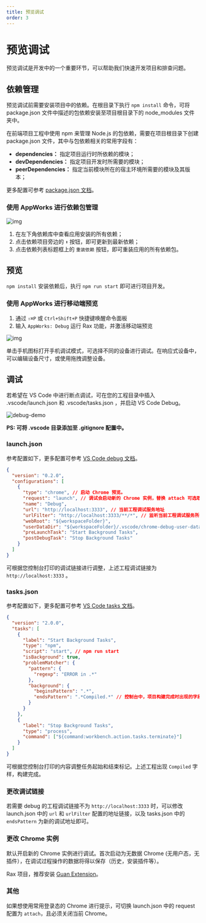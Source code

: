 ```yaml
---
title: 预览调试
order: 3
---
```


# 预览调试

预览调试是开发中的一个重要环节，可以帮助我们快速开发项目和排查问题。

## 依赖管理

预览调试前需要安装项目中的依赖。在根目录下执行 `npm install` 命令，可将 package.json 文件中描述的包依赖安装至项目根目录下的 node_modules 文件夹中。

在前端项目工程中使用 npm 来管理 Node.js 的包依赖，需要在项目根目录下创建 package.json 文件，其中与包依赖相关的常用字段有：

- **dependencies：** 指定项目运行时所依赖的模块；
- **devDependencies：** 指定项目开发时所需要的模块；
- **peerDependencies：** 指定当前模块所在的宿主环境所需要的模块及其版本；

更多配置可参考 [package.json 文档](https://docs.npmjs.com/creating-a-package-json-file)。

### 使用 AppWorks 进行依赖包管理

![img](https://img.alicdn.com/imgextra/i2/O1CN01Z2r2Mh1ouZt55aIY2_!!6000000005285-2-tps-2368-1646.png)

1. 在左下角依赖库中查看应用安装的所有依赖；
2. 点击依赖项目旁边的 `⬆️` 按钮，即可更新到最新依赖；
3. 点击依赖列表标题框上的 `重装依赖` 按钮，即可重装应用的所有依赖包。

## 预览

`npm install` 安装依赖后，执行 `npm run start` 即可进行项目开发。

### 使用 AppWorks 进行移动端预览

1. 通过 `⇧⌘P` 或 `Ctrl+Shift+P` 快捷键唤醒命令面板
2. 输入 `AppWorks: Debug` 运行 Rax 功能，并激活移动端预览

![img](https://img.alicdn.com/imgextra/i2/O1CN01xHrOWW1yl5pIYtMJ1_!!6000000006618-1-tps-1024-768.gif)

单击手机图标打开手机调试模式，可选择不同的设备进行调试。在响应式设备中，可以编辑设备尺寸，或使用拖拽调整设备。

## 调试

若希望在 VS Code 中进行断点调试，可在您的工程目录中插入 .vscode/launch.json 和 .vscode/tasks.json ，并启动 VS Code Debug。

![debug-demo](https://img.alicdn.com/imgextra/i3/O1CN01VJHkXe1cVatDq2q8R_!!6000000003606-1-tps-900-511.gif)

**PS: 可将 .vscode 目录添加至 .gitignore 配置中。**

### launch.json

参考配置如下，更多配置可参考 [VS Code debug 文档](https://code.visualstudio.com/docs/editor/debugging#_launch-configurations)。

```json
{
  "version": "0.2.0",
  "configurations": [
    {
      "type": "chrome", // 启动 Chrome 预览。
      "request": "launch", // 调试会启动新的 Chrome 实例，替换 attach 可选取当前 Chrome 实例，但需要重启 Chrome。
      "name": "Debug",
      "url": "http://localhost:3333", // 当前工程调试服务地址
      "urlFilter": "http://localhost:3333/**/*", // 监听当前工程调试服务所有的 url
      "webRoot": "${workspaceFolder}",
      "userDataDir": "${workspaceFolder}/.vscode/chrome-debug-user-data", // 用于存放 Chrome 的用户数据（安装的浏览器插件等）
      "preLaunchTask": "Start Background Tasks",
      "postDebugTask": "Stop Background Tasks"
    }
  ]
}
```

可根据您控制台打印的调试链接进行调整，上述工程调试链接为 `http://localhost:3333` 。

### tasks.json

参考配置如下，更多配置可参考 [VS Code tasks 文档](https://code.visualstudio.com/docs/editor/tasks#vscode)。

```json
{
  "version": "2.0.0",
  "tasks": [
    {
      "label": "Start Background Tasks",
      "type": "npm",
      "script": "start", // npm run start
      "isBackground": true,
      "problemMatcher": {
        "pattern": {
          "regexp": "ERROR in .*"
        },
        "background": {
          "beginsPattern": ".*",
          "endsPattern": ".*Compiled.*" // 控制台中，项目构建完成时出现的字段
        }
      }
    },
    {
      "label": "Stop Background Tasks",
      "type": "process",
      "command": ["${command:workbench.action.tasks.terminate}"]
    }
  ]
}
```

可根据您控制台打印的内容调整任务起始和结束标记。上述工程出现 `Compiled` 字样，构建完成。

### 更改调试链接

若需要 debug 的工程调试链接不为 `http://localhost:3333` 时，可以修改 launch.json 中的 `url` 和 `urlFilter` 配置的地址链接，以及 tasks.json 中的 `endsPattern` 为新的调试地址即可。

### 更改 Chrome 实例

默认开启新的 Chrome 实例进行调试。首次启动为无数据 Chrome (无用户态，无插件），在调试过程操作的数据将得以保存（历史，安装插件等）。

Rax 项目，推荐安装 [Guan Extension](https://chrome.google.com/webstore/detail/guan-extension/jfalnandddhgfnmejfgjgfbfnnkhljog)。

### 其他

如果想使用常用登录态的 Chrome 进行提示，可切换 launch.json 中的 request 配置为 `attach`，且必须关闭当前 Chrome。
